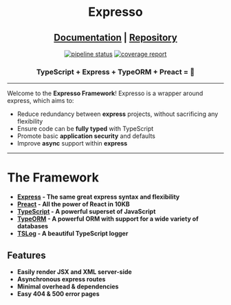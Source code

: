 <center>

# Expresso

## [Documentation](https://expresso.evan.guru/) | [Repository](https://gitlab.com/Evan_Darwin/expresso)

[![pipeline status](https://gitlab.com/Evan_Darwin/expresso/badges/master/pipeline.svg)](https://gitlab.com/Evan_Darwin/expresso/-/commits/master) [![coverage report](https://gitlab.com/Evan_Darwin/expresso/badges/master/coverage.svg)](https://gitlab.com/Evan_Darwin/expresso/-/commits/master)

### TypeScript + Express + TypeORM + Preact = 💖

</center>

-----

Welcome to the **Expresso Framework**! Expresso is a wrapper around express, which aims to:
 * Reduce redundancy between **express** projects, without sacrificing any flexibility
 * Ensure code can be **fully typed** with TypeScript
 * Promote basic **application security** and defaults
 * Improve **async** support within **express**

-----

# The Framework
  * **[Express](https://expressjs.com/) - The same great express syntax and flexibility**
  * **[Preact](https://preactjs.com/) - All the power of React in 10KB**
  * **[TypeScript](https://www.typescriptlang.org/) - A powerful superset of JavaScript**
  * **[TypeORM](https://typeorm.io/) - A powerful ORM with support for a wide variety of databases**
  * **[TSLog](https://tslog.js.org/#/) - A beautiful TypeScript logger**

## Features
  * **Easily render JSX and XML server-side**
  * **Asynchronous express routes**
  * **Minimal overhead & dependencies**
  * **Easy 404 & 500 error pages**
